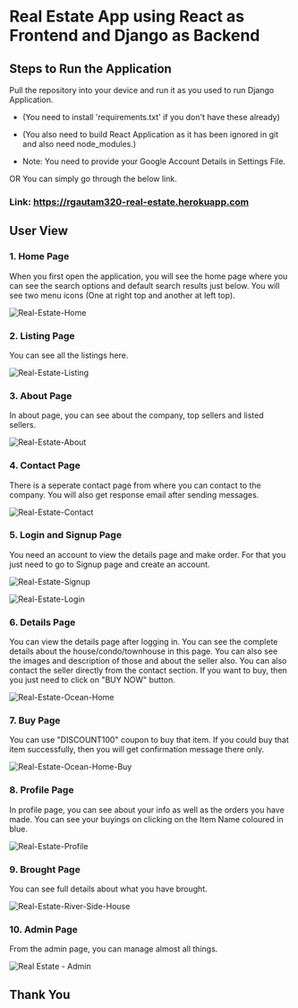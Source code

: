 # Real Estate App using React as Frontend and Django as Backend

## Steps to Run the Application

Pull the repository into your device and run it as you used to run Django Application.

-   (You need to install 'requirements.txt' if you don't have these already)

-   (You also need to build React Application as it has been ignored in git and also need node_modules.)

-   Note: You need to provide your Google Account Details in Settings File.

OR You can simply go through the below link.

### Link: https://rgautam320-real-estate.herokuapp.com

## User View

### 1. Home Page

When you first open the application, you will see the home page where you can see the search options and default search results just below. You will see two menu icons (One at right top and another at left top).

![Real-Estate-Home](https://user-images.githubusercontent.com/71542496/126948127-24f67fa6-ff8e-4055-9ad3-3d92c893b247.png)

### 2. Listing Page

You can see all the listings here.

![Real-Estate-Listing](https://user-images.githubusercontent.com/71542496/126948475-2692512c-714b-470f-8f02-7f8256e449b7.png)

### 3. About Page

In about page, you can see about the company, top sellers and listed sellers.

![Real-Estate-About](https://user-images.githubusercontent.com/71542496/126949090-f83bf783-1330-4e0c-96b9-8e37a2af0c87.png)

### 4. Contact Page

There is a seperate contact page from where you can contact to the company. You will also get response email after sending messages.

![Real-Estate-Contact](https://user-images.githubusercontent.com/71542496/126949256-9adc748c-5cbc-435e-8b5d-f2839295b35a.png)

### 5. Login and Signup Page

You need an account to view the details page and make order. For that you just need to go to Signup page and create an account.

![Real-Estate-Signup](https://user-images.githubusercontent.com/71542496/126949535-ab52f3cc-808a-4d50-91cf-2d1392a0f922.png)

![Real-Estate-Login](https://user-images.githubusercontent.com/71542496/126949599-60a26190-55d2-4110-aeb2-15ca19b34f07.png)

### 6. Details Page

You can view the details page after logging in. You can see the complete details about the house/condo/townhouse in this page. You can also see the images and description of those and about the seller also. You can also contact the seller directly from the contact section.
If you want to buy, then you just need to click on "BUY NOW" button.

![Real-Estate-Ocean-Home](https://user-images.githubusercontent.com/71542496/126949836-3075241c-b9fe-475c-9ad1-776f18642921.png)

### 7. Buy Page

You can use "DISCOUNT100" coupon to buy that item. If you could buy that item successfully, then you will get confirmation message there only.

![Real-Estate-Ocean-Home-Buy](https://user-images.githubusercontent.com/71542496/126950250-fe9191b6-a37d-4772-acc3-6a62bef1301a.png)

### 8. Profile Page

In profile page, you can see about your info as well as the orders you have made. You can see your buyings on clicking on the Item Name coloured in blue.

![Real-Estate-Profile](https://user-images.githubusercontent.com/71542496/126950607-61d81403-7579-442e-b8e1-1d7a94190bd2.png)

### 9. Brought Page

You can see full details about what you have brought.

![Real-Estate-River-Side-House](https://user-images.githubusercontent.com/71542496/126950796-a1698fdb-b48b-418d-aaea-91cc8dc77fbf.png)

### 10. Admin Page

From the admin page, you can manage almost all things.

![Real Estate - Admin](https://user-images.githubusercontent.com/71542496/126960020-9c794376-fba4-4a5f-8bb4-1e47a263dcbb.png)

## Thank You
